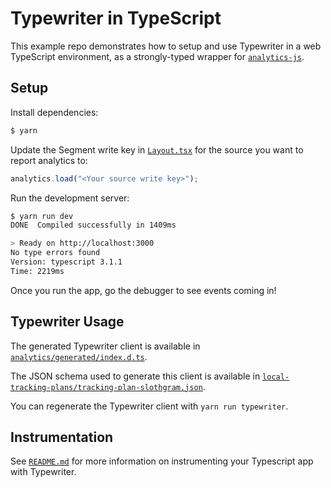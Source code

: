 # Typewriter in TypeScript

This example repo demonstrates how to setup and use Typewriter in a web TypeScript environment, as a strongly-typed wrapper for [`analytics-js`](https://segment.com/docs/sources/website/analytics.js/).

## Setup

Install dependencies:

```sh
$ yarn
```

Update the Segment write key in [`Layout.tsx`](./components/Layout.tsx#L10) for the source you want to report analytics to:

```typescript
analytics.load("<Your source write key>");
```

Run the development server:

```sh
$ yarn run dev
DONE  Compiled successfully in 1409ms                                       18:15:03

> Ready on http://localhost:3000
No type errors found
Version: typescript 3.1.1
Time: 2219ms
```

Once you run the app, go the debugger to see events coming in!

## Typewriter Usage

The generated Typewriter client is available in [`analytics/generated/index.d.ts`](./analytics/generated/index.d.ts).

The JSON schema used to generate this client is available in [`local-tracking-plans/tracking-plan-slothgram.json`](../../local-tracking-plans/tracking-plan-slothgram.json).

You can regenerate the Typewriter client with `yarn run typewriter`.

## Instrumentation

See [`README.md`](/README.md) for more information on instrumenting your Typescript app with Typewriter.
